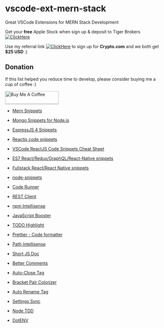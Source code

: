 # vscode-ext-mern-stack
Great VSCode Extensions for MERN Stack Development

Get your **free** Apple Stock when sign up & deposit to Tiger Brokers
[![ClickHere](https://img.shields.io/badge/ClickMe-success?logo=Cliqz&?style=for-the-badge)](https://www.tigerbrokers.com.sg/activity/market/2022/welcome-sgp?template=AC1665389958774ybmreB&is_invite=true&utm_campaign=AC1665474511368tEOtbt&adcode=AC1665474511368tEOtbt&utm_medium=more_share&skin=1&edition=fundamental&shareID=fe086bba2a43a2b41bfc5bce405eea86&platform=android&account_display=standard&original_module=my_profile_activity&invite=E9WV2L&lang=en_US&utm_source=invite)

Use my referral link [![ClickHere](https://img.shields.io/badge/ClickMe-success?logo=Cliqz&?style=for-the-badge)](https://crypto.com/app/gmdvtgv38s) to sign up for **Crypto.com** and we both get **$25 USD** :)

## Donation

If this list helped you reduce time to develop, please consider buying me a cup of coffee :)

<a href="https://www.buymeacoffee.com/ongyishen" 
target="_blank">
<img src="https://www.buymeacoffee.com/assets/img/custom_images/orange_img.png" 
alt="Buy Me A Coffee" style="height: 41px !important;width: 174px !important;box-shadow: 0px 3px 2px 0px rgba(190, 190, 190, 0.5) !important;-webkit-box-shadow: 0px 3px 2px 0px rgba(190, 190, 190, 0.5) !important;" ></a>



- [Mern Snippets](https://marketplace.visualstudio.com/items?itemName=devzstudio.mern-snippets)

- [Mongo Snippets for Node.js](https://marketplace.visualstudio.com/items?itemName=roerohan.mongo-snippets-for-node-js)

- [ExpressJS 4 Snippets ](https://marketplace.visualstudio.com/items?itemName=gurayyarar.expressjs-4-snippets)

- [Reactjs code snippets](https://marketplace.visualstudio.com/items?itemName=xabikos.ReactSnippets)

- [VSCode ReactJS Code Snippets Cheat Sheet](https://cheatography.com/mend0za/cheat-sheets/vscode-reactjs-code-snippets/)

- [ES7 React/Redux/GraphQL/React-Native snippets](https://marketplace.visualstudio.com/items?itemName=dsznajder.es7-react-js-snippets)

- [Fullstack React/React Native snippets](https://marketplace.visualstudio.com/items?itemName=walter-ribeiro.full-react-snippets)
- [node-snippets](https://marketplace.visualstudio.com/items?itemName=chris-noring.node-snippets)
- [Code Runner](https://marketplace.visualstudio.com/items?itemName=formulahendry.code-runner)

- [REST Client](https://marketplace.visualstudio.com/items?itemName=humao.rest-client)

- [npm Intellisense](https://marketplace.visualstudio.com/items?itemName=christian-kohler.npm-intellisense)

- [JavaScript Booster](https://marketplace.visualstudio.com/items?itemName=sburg.vscode-javascript-booster)

- [TODO Highlight](https://marketplace.visualstudio.com/items?itemName=wayou.vscode-todo-highlight)

- [Prettier - Code formatter](https://marketplace.visualstudio.com/items?itemName=esbenp.prettier-vscode)
- [Path Intellisense](https://marketplace.visualstudio.com/items?itemName=christian-kohler.path-intellisense)

- [Short JS Doc](https://marketplace.visualstudio.com/items?itemName=myax.short-js-doc)

- [Better Comments](https://marketplace.visualstudio.com/items?itemName=aaron-bond.better-comments)

- [Auto-Close Tag](https://marketplace.visualstudio.com/items?itemName=formulahendry.auto-close-tag)

- [Bracket Pair Colorizer](https://marketplace.visualstudio.com/items?itemName=CoenraadS.bracket-pair-colorizer)

- [Auto Rename Tag](https://marketplace.visualstudio.com/items?itemName=formulahendry.auto-rename-tag)

- [Settings Sync](https://marketplace.visualstudio.com/items?itemName=Shan.code-settings-sync)

- [Node TDD](https://marketplace.visualstudio.com/items?itemName=prashaantt.node-tdd)

- [DotENV](https://marketplace.visualstudio.com/items?itemName=mikestead.dotenv)

